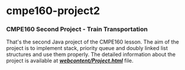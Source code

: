 # cmpe160-project2
### CMPE160 Second Project - Train Transportation
That's the second Java project of the CMPE160 lesson. The aim of the project is to implement stack, priority queue and doubly linked list structures and use them properly. The detailed information about the project is available at [_**webcontent/Project.html**_](webcontent/Project.html) file.